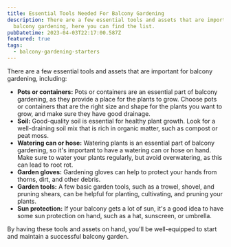 ```yaml
---
title: Essential Tools Needed For Balcony Gardening
description: There are a few essential tools and assets that are important for
  balcony gardening, here you can find the list.
pubDatetime: 2023-04-03T22:17:00.587Z
featured: true
tags:
  - balcony-gardening-starters
---
```

There are a few essential tools and assets that are important for balcony gardening, including:

* **Pots or containers:** Pots or containers are an essential part of balcony gardening, as they provide a place for the plants to grow. Choose pots or containers that are the right size and shape for the plants you want to grow, and make sure they have good drainage.
* **Soil:** Good-quality soil is essential for healthy plant growth. Look for a well-draining soil mix that is rich in organic matter, such as compost or peat moss.
* **Watering can or hose:** Watering plants is an essential part of balcony gardening, so it's important to have a watering can or hose on hand. Make sure to water your plants regularly, but avoid overwatering, as this can lead to root rot.
* **Garden gloves:** Gardening gloves can help to protect your hands from thorns, dirt, and other debris.
* **Garden tools:** A few basic garden tools, such as a trowel, shovel, and pruning shears, can be helpful for planting, cultivating, and pruning your plants.
* **Sun protection:** If your balcony gets a lot of sun, it's a good idea to have some sun protection on hand, such as a hat, sunscreen, or umbrella.

By having these tools and assets on hand, you'll be well-equipped to start and maintain a successful balcony garden.